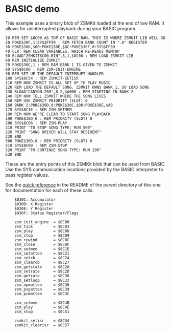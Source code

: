 # BASIC demo

This example uses a binary blob of ZSMKit loaded at the end of low RAM. It allows for uninterrupted playback during your BASIC program.

```BASIC
10 REM SET $8C00 AS TOP OF BASIC RAM. THIS IS WHERE ZSMKIT LIB WILL GO
20 POKE$30F,1:SYS$FF99 : REM FETCH BANK COUNT IN ".A" REGISTER
30 POKE$30D,$00:POKE$30E,$8C:POKE$30F,0:SYS$FF99
40 CLR: REM CLEAR VARIABLES, WHICH RE-READS MEMTOP
50 BLOAD"ZSMKIT8C00.BIN",8,1,$8C00 : REM LOAD ZSMKIT LIB
60 REM INITIALIZE ZSMKIT
70 POKE$30C,1 : REM RAM BANK 1 IS GIVEN TO ZSMKIT
80 SYS$8C00 : REM ZSM-INIT-ENGINE
90 REM SET UP THE DEFAULT INTERRUPT HANDLER
100 SYS$8C54 : REM ZSMKIT-SETISR
110 REM NOW ZSMKIT IS ALL SET UP TO PLAY MUSIC
120 REM LOAD THE DEFAULT SONG. ZSMKIT OWNS BANK 1, SO LOAD SONG
130 BLOAD"CANYON.ZSM",8,2,$A000 : REM STARTING IN BANK 2
140 REM NOW TELL ZSMKIT WHERE THE SONG LIVES
150 REM USE ZSMKIT PRIORITY (SLOT) 0
160 BANK 2:POKE$30D,0:POKE$30C,$00:POKE$30E,$A0
170 SYS$8C1E : REM ZSM-SETMEM
180 REM NOW WE'RE CLEAR TO START SONG PLAYBACK
190 POKE$30D,0 : REM PRIORITY (SLOT) 0
200 SYS$8C06 : REM ZSM-PLAY
210 PRINT "TO STOP SONG TYPE: RUN 500"
220 PRINT "SONG DRIVER WILL STAY RESIDENT"
230 END
500 POKE$30D,0 : REM PRIORITY (SLOT) 0
510 SYS$8C09 : REM ZSM-STOP
520 PRINT "TO CONTINUE SONG TYPE: RUN 190"
530 END
```

These are the entry points of this ZSMKit blob that can be used from BASIC.
Use the SYS communication locations provided by the BASIC interpreter to
pass register values.

See the [quick reference](..) in the README of the parent directory of this one for documentation for each of these calls.

```
    $030C: Accumulator
    $030D: X Register
    $030E: Y Register
    $030F: Status Register/Flags
```

```
    zsm_init_engine  = $8C00
    zsm_tick         = $8C03
    zsm_play         = $8C06
    zsm_stop         = $8C09
    zsm_rewind       = $8C0C
    zsm_close        = $8C0F
    zsm_setmem       = $8C1E
    zsm_setatten     = $8C21
    zsm_setcb        = $8C24
    zsm_clearcb      = $8C27
    zsm_getstate     = $8C2A
    zsm_setrate      = $8C2D
    zsm_getrate      = $8C30
    zsm_setloop      = $8C33
    zsm_opmatten     = $8C36
    zsm_psgatten     = $8C39
    zsm_pcmatten     = $8C3C

    zcm_setmem       = $8C4B
    zcm_play         = $8C4E
    zcm_stop         = $8C51

    zsmkit_setisr    = $8C54
    zsmkit_clearisr  = $8C57
```
